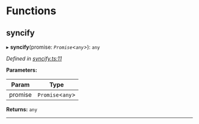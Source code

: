 

# Functions

<a id="syncify"></a>

##  syncify

▸ **syncify**(promise: *`Promise`<`any`>*): `any`

*Defined in [syncify.ts:11](https://github.com/polkadot-js/common/blob/8f6b01a/packages/util/src/syncify.ts#L11)*

**Parameters:**

| Param | Type |
| ------ | ------ |
| promise | `Promise`<`any`> |

**Returns:** `any`

___

